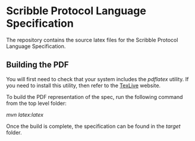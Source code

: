 # Scribble Protocol Language Specification

The repository contains the source latex files for the Scribble Protocol Language Specification.


## Building the PDF

You will first need to check that your system includes the _pdflatex_ utility. If you need to install this utility, then refer to the [TexLive](http://www.tug.org/texlive/) website.

To build the PDF representation of the spec, run the following command from the top level folder:

*mvn latex:latex*

Once the build is complete, the specification can be found in the _target_ folder.


